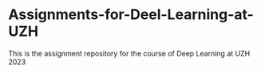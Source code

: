# Assignments-for-Deel-Learning-at-UZH
This is the assignment repository for the course of Deep Learning at UZH 2023
